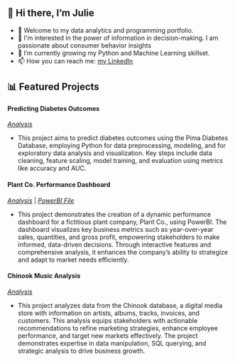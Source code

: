 ## 👋 Hi there, I’m Julie
- 👀 Welcome to my data analytics and programming portfolio.
- 🌼 I'm interested in the power of information in decision-making. I am passionate about consumer behavior insights
- 🌱 I’m currently growing my Python and Machine Learning skillset. 
- 📫 How you can reach me: [my LinkedIn](www.linkedin.com/in/julielsasosa)

## 📊 Featured Projects
#### Predicting Diabetes Outcomes
[_Analysis_](https://github.com/julielsa/Python-predicting-diabetes-outcomes/tree/main)
  - This project aims to predict diabetes outcomes using the Pima Diabetes Database, employing Python for data preprocessing, modeling, and for exploratory data analysis and visualization. Key steps include data cleaning, feature scaling, model training, and evaluation using metrics like accuracy and AUC.
    
#### Plant Co. Performance Dashboard
[_Analysis_](https://github.com/julielsa/PowerBI-PlantCo-performance-report) | [*PowerBI File*](https://github.com/julielsa/PowerBI-PlantCo-performance-report/blob/main/PlantCoDashboard.pbix)
  - This project demonstrates the creation of a dynamic performance dashboard for a fictitious plant company, Plant Co., using PowerBI. The dashboard visualizes key business metrics such as year-over-year sales, quantities, and gross profit, empowering stakeholders to make informed, data-driven decisions. Through interactive features and comprehensive analysis, it enhances the company’s ability to strategize and adapt to market needs efficiently.

#### Chinook Music Analysis
[_Analysis_](https://github.com/julielsa/SQL-chinook-music-data-analysis)
  - This project analyzes data from the Chinook database, a digital media store with information on artists, albums, tracks, invoices, and customers. This analysis equips stakeholders with actionable recommendations to refine marketing strategies, enhance employee performance, and target new markets effectively. The project demonstrates expertise in data manipulation, SQL querying, and strategic analysis to drive business growth.

<!---
julielsa/julielsa is a ✨ special ✨ repository because its `README.md` (this file) appears on your GitHub profile.
You can click the Preview link to take a look at your changes.
--->
